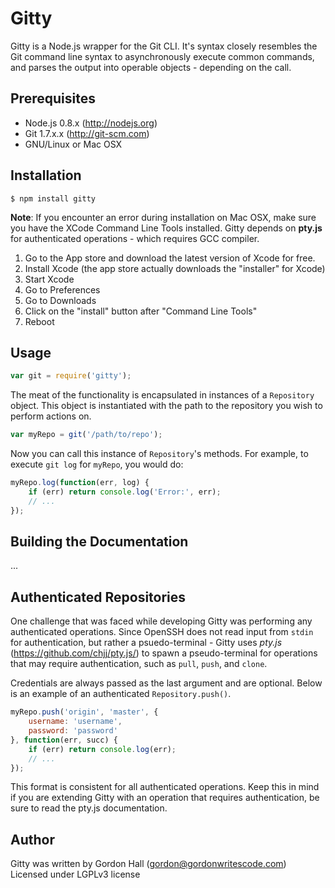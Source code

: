 # Gitty

Gitty is a Node.js wrapper for the Git CLI. It's syntax closely resembles the
Git command line syntax to asynchronously execute common commands, and parses
the output into operable objects - depending on the call.

## Prerequisites

* Node.js 0.8.x (http://nodejs.org)
* Git 1.7.x.x (http://git-scm.com)
* GNU/Linux or Mac OSX

## Installation

```
$ npm install gitty
```

**Note**: If you encounter an error during installation on Mac OSX, make sure
you have the XCode Command Line Tools installed. Gitty depends on **pty.js**
for authenticated operations - which requires GCC compiler.

1. Go to the App store and download the latest version of Xcode for free.
2. Install Xcode (the app store actually downloads the "installer" for Xcode)
3. Start Xcode
4. Go to Preferences
5. Go to Downloads
6. Click on the "install" button after "Command Line Tools"
7. Reboot

## Usage

```javascript
var git = require('gitty');
```

The meat of the functionality is encapsulated in instances of a `Repository`
object. This object is instantiated with the path to the repository you wish to
perform actions on.

```javascript
var myRepo = git('/path/to/repo');
```

Now you can call this instance of `Repository`'s methods. For example, to
execute `git log` for `myRepo`, you would do:

```javascript
myRepo.log(function(err, log) {
	if (err) return console.log('Error:', err);
	// ...
});
```

## Building the Documentation

...

## Authenticated Repositories

One challenge that was faced while developing Gitty was performing any
authenticated operations. Since OpenSSH does not read input from `stdin` for
authentication, but rather a psuedo-terminal - Gitty uses *pty.js*
(<https://github.com/chjj/pty.js/>) to spawn a pseudo-terminal for operations
that may require authentication, such as `pull`, `push`, and `clone`.

Credentials are always passed as the last argument and are optional. Below is
an example of an authenticated `Repository.push()`.

```javascript
myRepo.push('origin', 'master', {
	username: 'username',
	password: 'password'
}, function(err, succ) {
	if (err) return console.log(err);
	// ...
});
```

This format is consistent for all authenticated operations. Keep this in mind
if you are extending Gitty with an operation that requires authentication, be
sure to read the pty.js documentation.

## Author

Gitty was written by Gordon Hall (gordon@gordonwritescode.com)  
Licensed under LGPLv3 license
